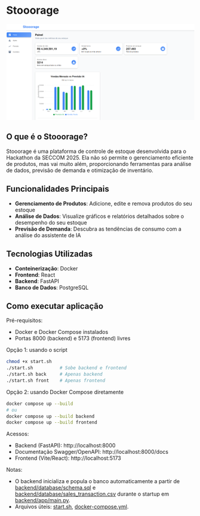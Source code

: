 # Stooorage

![alt text](image.png)

## O que é o Stooorage?

Stooorage é uma plataforma de controle de estoque desenvolvida para o Hackathon da SECCOM 2025. Ela não só permite o gerenciamento eficiente de produtos, mas vai muito além, proporcionando ferramentas para análise de dados, previsão de demanda e otimização de inventário.

## Funcionalidades Principais

- **Gerenciamento de Produtos**: Adicione, edite e remova produtos do seu estoque
- **Análise de Dados**: Visualize gráficos e relatórios detalhados sobre o desempenho do seu estoque
- **Previsão de Demanda**: Descubra as tendências de consumo com a análise do assistente de IA

## Tecnologias Utilizadas

- **Conteinerização**: Docker
- **Frontend**: React
- **Backend**: FastAPI
- **Banco de Dados**: PostgreSQL

## Como executar aplicação
Pré-requisitos:
- Docker e Docker Compose instalados
- Portas 8000 (backend) e 5173 (frontend) livres

Opção 1: usando o script
```sh
chmod +x start.sh
./start.sh          # Sobe backend e frontend
./start.sh back     # Apenas backend
./start.sh front    # Apenas frontend
```

Opção 2: usando Docker Compose diretamente
```sh
docker compose up --build
# ou
docker compose up --build backend
docker compose up --build frontend
```

Acessos:
- Backend (FastAPI): http://localhost:8000
- Documentação Swagger/OpenAPI: http://localhost:8000/docs
- Frontend (Vite/React): http://localhost:5173


Notas:
- O backend inicializa e popula o banco automaticamente a partir de [backend/database/schema.sql](backend/database/schema.sql) e [backend/database/sales_transaction.csv](backend/database/sales_transaction.csv) durante o startup em [backend/app/main.py](backend/app/main.py).
- Arquivos úteis: [start.sh](start.sh), [docker-compose.yml](docker-compose.yml).

